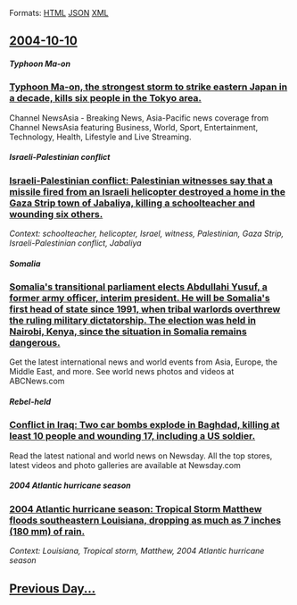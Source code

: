 
Formats: [HTML](2004/10/10/index.html)  [JSON](2004/10/10/index.json)  [XML](2004/10/10/index.xml)  

## [2004-10-10](/news/2004/10/10/index.md)

##### Typhoon Ma-on
### [ Typhoon Ma-on, the strongest storm to strike eastern Japan in a decade, kills six people in the Tokyo area. ](/news/2004/10/10/typhoon-ma-on-the-strongest-storm-to-strike-eastern-japan-in-a-decade-kills-six-people-in-the-tokyo-area.md)
Channel NewsAsia - Breaking News, Asia-Pacific news coverage from Channel NewsAsia featuring Business, World, Sport, Entertainment, Technology, Health, Lifestyle and Live Streaming.

##### Israeli-Palestinian conflict
### [ Israeli-Palestinian conflict: Palestinian witnesses say that a missile fired from an Israeli helicopter destroyed a home in the Gaza Strip town of Jabaliya, killing a schoolteacher and wounding six others. ](/news/2004/10/10/israeli-palestinian-conflict-palestinian-witnesses-say-that-a-missile-fired-from-an-israeli-helicopter-destroyed-a-home-in-the-gaza-strip.md)
_Context: schoolteacher, helicopter, Israel, witness, Palestinian, Gaza Strip, Israeli-Palestinian conflict, Jabaliya_

##### Somalia
### [ Somalia's transitional parliament elects Abdullahi Yusuf, a former army officer, interim president. He will be Somalia's first head of state since 1991, when tribal warlords overthrew the ruling military dictatorship. The election was held in Nairobi, Kenya, since the situation in Somalia remains dangerous. ](/news/2004/10/10/somalia-s-transitional-parliament-elects-abdullahi-yusuf-a-former-army-officer-interim-president-he-will-be-somalia-s-first-head-of-stat.md)
Get the latest international news and world events from Asia, Europe, the Middle East, and more. See world news photos and videos at ABCNews.com

##### Rebel-held
### [ Conflict in Iraq: Two car bombs explode in Baghdad, killing at least 10 people and wounding 17, including a US soldier. ](/news/2004/10/10/conflict-in-iraq-two-car-bombs-explode-in-baghdad-killing-at-least-10-people-and-wounding-17-including-a-us-soldier.md)
Read the latest national and world news on Newsday. All the top stores, latest videos and photo galleries are available at Newsday.com

##### 2004 Atlantic hurricane season
### [ 2004 Atlantic hurricane season: Tropical Storm Matthew floods southeastern Louisiana, dropping as much as 7&nbsp;inches (180 mm) of rain. ](/news/2004/10/10/2004-atlantic-hurricane-season-tropical-storm-matthew-floods-southeastern-louisiana-dropping-as-much-as-7-nbsp-inches-180-mm-of-rain.md)
_Context: Louisiana, Tropical storm, Matthew, 2004 Atlantic hurricane season_

## [Previous Day...](/news/2004/10/9/index.md)


